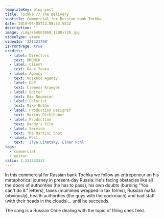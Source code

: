 ```yaml
---
templateKey: blog-post
title: Tochka // The Delivery
subtitle: Commercial for Russian bank Tochka
date: 2019-04-05T13:08:53.982Z
description: ''
image: /img/764003068_1280x720.jpg
videoType: vimeo
videoId: '321321798'
isFrontPage: true
credits:
  - label: Directors
    text: KRONCK
  - label: Client
    text: Банк Точка
  - label: Agency
    text: Voskhod Agency
  - label: DoP
    text: Clemens Krueger
  - label: Editor
    text: Max Neumeier
  - label: Colorist
    text: Mike Bothe
  - label: Production Designer
    text: Markus Dicklhuber
  - label: Production
    text: Daddy's Film
  - label: Service
    text: The Martini Shot
  - label: Post
    text: 'Ilya Linetsky, Elmar Pohl'
tags:
  - commercial
  - editor
ratio: 2.333333333
---
```

In this commercial for Russian bank Tochka we follow an entrepeneur on his metaphorical journey in present-day Russia. He's facing obstacles like all the doors of authorities (he has to pass), his own doubts (burning "You can't do it." letters), taxes (mummies wrapped in tax forms), Russian mafia (obviously), health authorities (the guys with the cockroach) and bad staff (with their heads in the clouds)... until he succeeds.

The song is a Russian Oldie dealing with the topic of tilling ones field.
